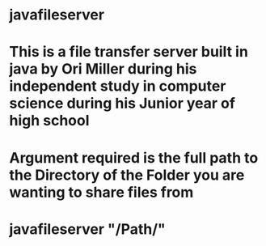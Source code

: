 # javafileserver
# This is a file transfer server built in java by Ori Miller during his independent study in computer science during his Junior year of high school
# Argument required is the full path to the Directory of the Folder you are wanting to share files from
# javafileserver "/Path/"
